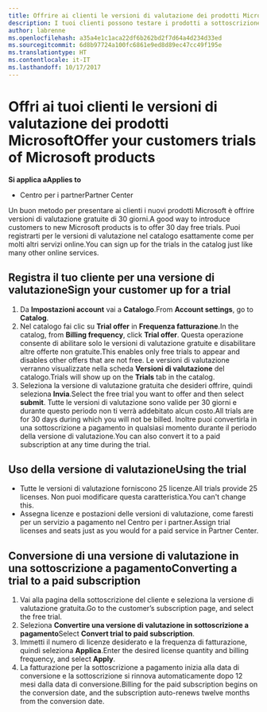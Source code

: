 ```yaml
---
title: Offrire ai clienti le versioni di valutazione dei prodotti Microsoft | Centro per i partner
description: I tuoi clienti possono testare i prodotti a sottoscrizione Microsoft per 30 giorni.
author: labrenne
ms.openlocfilehash: a35a4e1c1aca22df6b262bd2f7d64a4d234d33ed
ms.sourcegitcommit: 6d8b97724a100fc6861e9ed8d89ec47cc49f195e
ms.translationtype: HT
ms.contentlocale: it-IT
ms.lasthandoff: 10/17/2017
---
```

# <a name="offer-your-customers-trials-of-microsoft-products"></a><span data-ttu-id="5b0d7-103">Offri ai tuoi clienti le versioni di valutazione dei prodotti Microsoft</span><span class="sxs-lookup"><span data-stu-id="5b0d7-103">Offer your customers trials of Microsoft products</span></span>

**<span data-ttu-id="5b0d7-104">Si applica a</span><span class="sxs-lookup"><span data-stu-id="5b0d7-104">Applies to</span></span>**

-  <span data-ttu-id="5b0d7-105">Centro per i partner</span><span class="sxs-lookup"><span data-stu-id="5b0d7-105">Partner Center</span></span>

<span data-ttu-id="5b0d7-106">Un buon metodo per presentare ai clienti i nuovi prodotti Microsoft è offrire versioni di valutazione gratuite di 30 giorni.</span><span class="sxs-lookup"><span data-stu-id="5b0d7-106">A good way to introduce customers to new Microsoft products is to offer 30 day free trials.</span></span> <span data-ttu-id="5b0d7-107">Puoi registrarti per le versioni di valutazione nel catalogo esattamente come per molti altri servizi online.</span><span class="sxs-lookup"><span data-stu-id="5b0d7-107">You can sign up for the trials in the catalog just like many other online services.</span></span>  

## <a name="sign-your-customer-up-for-a-trial"></a><span data-ttu-id="5b0d7-108">Registra il tuo cliente per una versione di valutazione</span><span class="sxs-lookup"><span data-stu-id="5b0d7-108">Sign your customer up for a trial</span></span>

1.  <span data-ttu-id="5b0d7-109">Da **Impostazioni account** vai a **Catalogo**.</span><span class="sxs-lookup"><span data-stu-id="5b0d7-109">From **Account settings**, go to **Catalog**.</span></span> 
2.  <span data-ttu-id="5b0d7-110">Nel catalogo fai clic su **Trial offer** in **Frequenza fatturazione**.</span><span class="sxs-lookup"><span data-stu-id="5b0d7-110">In the catalog, from **Billing frequency**, click **Trial offer**.</span></span> <span data-ttu-id="5b0d7-111">Questa operazione consente di abilitare solo le versioni di valutazione gratuite e disabilitare altre offerte non gratuite.</span><span class="sxs-lookup"><span data-stu-id="5b0d7-111">This enables only free trials to appear and disables other offers that are not free.</span></span> <span data-ttu-id="5b0d7-112">Le versioni di valutazione verranno visualizzate nella scheda **Versioni di valutazione** del catalogo.</span><span class="sxs-lookup"><span data-stu-id="5b0d7-112">Trials will show up on the **Trials** tab in the catalog.</span></span>
3.  <span data-ttu-id="5b0d7-113">Seleziona la versione di valutazione gratuita che desideri offrire, quindi seleziona **Invia**.</span><span class="sxs-lookup"><span data-stu-id="5b0d7-113">Select the free trial you want to offer and then select **submit**.</span></span> <span data-ttu-id="5b0d7-114">Tutte le versioni di valutazione sono valide per 30 giorni e durante questo periodo non ti verrà addebitato alcun costo.</span><span class="sxs-lookup"><span data-stu-id="5b0d7-114">All trials are for 30 days during which you will not be billed.</span></span> <span data-ttu-id="5b0d7-115">Inoltre puoi convertirla in una sottoscrizione a pagamento in qualsiasi momento durante il periodo della versione di valutazione.</span><span class="sxs-lookup"><span data-stu-id="5b0d7-115">You can also convert it to a paid subscription at any time during the trial.</span></span>

## <a name="using-the-trial"></a><span data-ttu-id="5b0d7-116">Uso della versione di valutazione</span><span class="sxs-lookup"><span data-stu-id="5b0d7-116">Using the trial</span></span>

- <span data-ttu-id="5b0d7-117">Tutte le versioni di valutazione forniscono 25 licenze.</span><span class="sxs-lookup"><span data-stu-id="5b0d7-117">All trials provide 25 licenses.</span></span> <span data-ttu-id="5b0d7-118">Non puoi modificare questa caratteristica.</span><span class="sxs-lookup"><span data-stu-id="5b0d7-118">You can't change this.</span></span>
- <span data-ttu-id="5b0d7-119">Assegna licenze e postazioni delle versioni di valutazione, come faresti per un servizio a pagamento nel Centro per i partner.</span><span class="sxs-lookup"><span data-stu-id="5b0d7-119">Assign trial licenses and seats just as you would for a paid service in Partner Center.</span></span>

## <a name="converting-a-trial-to-a-paid-subscription"></a><span data-ttu-id="5b0d7-120">Conversione di una versione di valutazione in una sottoscrizione a pagamento</span><span class="sxs-lookup"><span data-stu-id="5b0d7-120">Converting a trial to a paid subscription</span></span>

1.  <span data-ttu-id="5b0d7-121">Vai alla pagina della sottoscrizione del cliente e seleziona la versione di valutazione gratuita.</span><span class="sxs-lookup"><span data-stu-id="5b0d7-121">Go to the customer’s subscription page, and select the free trial.</span></span>
2.  <span data-ttu-id="5b0d7-122">Seleziona **Convertire una versione di valutazione in sottoscrizione a pagamento**</span><span class="sxs-lookup"><span data-stu-id="5b0d7-122">Select **Convert trial to paid subscription**.</span></span>
3.  <span data-ttu-id="5b0d7-123">Immetti il numero di licenze desiderato e la frequenza di fatturazione, quindi seleziona **Applica**.</span><span class="sxs-lookup"><span data-stu-id="5b0d7-123">Enter the desired license quantity and billing frequency, and select **Apply**.</span></span>
4.  <span data-ttu-id="5b0d7-124">La fatturazione per la sottoscrizione a pagamento inizia alla data di conversione e la sottoscrizione si rinnova automaticamente dopo 12 mesi dalla data di conversione.</span><span class="sxs-lookup"><span data-stu-id="5b0d7-124">Billing for the paid subscription begins on the conversion date, and the subscription auto-renews twelve months from the conversion date.</span></span> 

